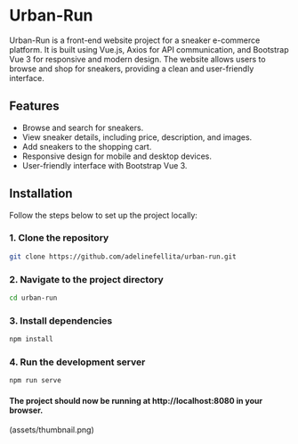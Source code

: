 # Urban-Run

Urban-Run is a front-end website project for a sneaker e-commerce platform. It is built using Vue.js, Axios for API communication, and Bootstrap Vue 3 for responsive and modern design. The website allows users to browse and shop for sneakers, providing a clean and user-friendly interface.

## Features

- Browse and search for sneakers.
- View sneaker details, including price, description, and images.
- Add sneakers to the shopping cart.
- Responsive design for mobile and desktop devices.
- User-friendly interface with Bootstrap Vue 3.

## Installation

Follow the steps below to set up the project locally:

### 1. Clone the repository
```bash
git clone https://github.com/adelinefellita/urban-run.git
```
### 2. Navigate to the project directory
```bash
cd urban-run
```
### 3. Install dependencies
```bash
npm install
```
### 4. Run the development server
```bash
npm run serve
```

#### The project should now be running at http://localhost:8080 in your browser.

(assets/thumbnail.png)

